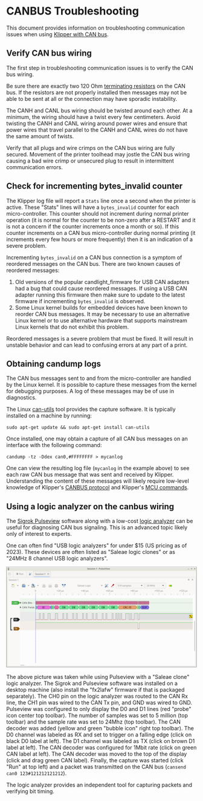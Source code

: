 # CANBUS Troubleshooting

This document provides information on troubleshooting communication
issues when using [Klipper with CAN bus](CANBUS.md).

## Verify CAN bus wiring

The first step in troubleshooting communication issues is to verify
the CAN bus wiring.

Be sure there are exactly two 120 Ohm [terminating
resistors](CANBUS.md#terminating-resistors) on the CAN bus. If the
resistors are not properly installed then messages may not be able to
be sent at all or the connection may have sporadic instability.

The CANH and CANL bus wiring should be twisted around each other. At a
minimum, the wiring should have a twist every few centimeters. Avoid
twisting the CANH and CANL wiring around power wires and ensure that
power wires that travel parallel to the CANH and CANL wires do not
have the same amount of twists.

Verify that all plugs and wire crimps on the CAN bus wiring are fully
secured. Movement of the printer toolhead may jostle the CAN bus
wiring causing a bad wire crimp or unsecured plug to result in
intermittent communication errors.

## Check for incrementing bytes_invalid counter

The Klipper log file will report a `Stats` line once a second when the
printer is active. These "Stats" lines will have a `bytes_invalid`
counter for each micro-controller. This counter should not increment
during normal printer operation (it is normal for the counter to be
non-zero after a RESTART and it is not a concern if the counter
increments once a month or so). If this counter increments on a CAN
bus micro-controller during normal printing (it increments every few
hours or more frequently) then it is an indication of a severe
problem.

Incrementing `bytes_invalid` on a CAN bus connection is a symptom of
reordered messages on the CAN bus. There are two known causes of
reordered messages:
1. Old versions of the popular candlight_firmware for USB CAN adapters
   had a bug that could cause reordered messages. If using a USB CAN
   adapter running this firmware then make sure to update to the
   latest firmware if incrementing `bytes_invalid` is observed.
2. Some Linux kernel builds for embedded devices have been known to
   reorder CAN bus messages. It may be necessary to use an alternative
   Linux kernel or to use alternative hardware that supports
   mainstream Linux kernels that do not exhibit this problem.

Reordered messages is a severe problem that must be fixed. It will
result in unstable behavior and can lead to confusing errors at any
part of a print.

## Obtaining candump logs

The CAN bus messages sent to and from the micro-controller are handled
by the Linux kernel. It is possible to capture these messages from the
kernel for debugging purposes. A log of these messages may be of use
in diagnostics.

The Linux [can-utils](https://github.com/linux-can/can-utils) tool
provides the capture software. It is typically installed on a machine
by running:
```
sudo apt-get update && sudo apt-get install can-utils
```

Once installed, one may obtain a capture of all CAN bus messages on an
interface with the following command:
```
candump -tz -Ddex can0,#FFFFFFFF > mycanlog
```

One can view the resulting log file (`mycanlog` in the example above)
to see each raw CAN bus message that was sent and received by Klipper.
Understanding the content of these messages will likely require
low-level knowledge of Klipper's [CANBUS protocol](CANBUS_protocol.md)
and Klipper's [MCU commands](MCU_Commands.md).

## Using a logic analyzer on the canbus wiring

The [Sigrok Pulseview](https://sigrok.org/wiki/PulseView) software
along with a low-cost
[logic analyzer](https://en.wikipedia.org/wiki/Logic_analyzer) can be
useful for diagnosing CAN bus signaling. This is an advanced topic
likely only of interest to experts.

One can often find "USB logic analyzers" for under $15 (US pricing as
of 2023). These devices are often listed as "Saleae logic clones" or
as "24MHz 8 channel USB logic analyzers".

![pulseview-canbus](img/pulseview-canbus.png)

The above picture was taken while using Pulseview with a "Saleae
clone" logic analyzer. The Sigrok and Pulseview software was installed
on a desktop machine (also install the "fx2lafw" firmware if that is
packaged separately). The CH0 pin on the logic analyzer was routed to
the CAN Rx line, the CH1 pin was wired to the CAN Tx pin, and GND was
wired to GND. Pulseview was configured to only display the D0 and D1
lines (red "probe" icon center top toolbar). The number of samples was
set to 5 million (top toolbar) and the sample rate was set to 24Mhz
(top toolbar). The CAN decoder was added (yellow and green "bubble
icon" right top toolbar). The D0 channel was labeled as RX and set to
trigger on a falling edge (click on black D0 label at left). The D1
channel was labeled as TX (click on brown D1 label at left). The CAN
decoder was configured for 1Mbit rate (click on green CAN label at
left). The CAN decoder was moved to the top of the display (click and
drag green CAN label). Finally, the capture was started (click "Run"
at top left) and a packet was transmitted on the CAN bus (`cansend
can0 123#121212121212`).

The logic analyzer provides an independent tool for capturing packets
and verifying bit timing.
